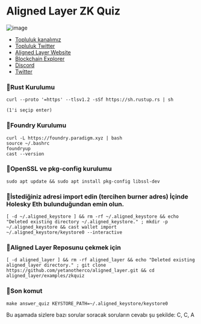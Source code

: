 # Aligned Layer ZK Quiz 

![image](https://github.com/molla202/AlignedLayer/assets/91562185/cb9fca1a-a370-4aee-b41d-546d27c4523b)



</h1>


 * [Topluluk kanalımız](https://t.me/corenodechat)<br>
 * [Topluluk Twitter](https://twitter.com/corenodeHQ)<br>
 * [Aligned Layer Website](https://alignedlayer.com/)<br>
 * [Blockchain Explorer](https://explorer.corenodehq.com/Alignedlayer-Testnet)<br>
 * [Discord](https://discord.gg/zHsXryD7)<br>
 * [Twitter](https://twitter.com/alignedlayer)<br>

### 🚧Rust Kurulumu
```
curl --proto '=https' --tlsv1.2 -sSf https://sh.rustup.rs | sh

(1'i seçip enter)
```

### 🚧Foundry Kurulumu
```
curl -L https://foundry.paradigm.xyz | bash
source ~/.bashrc
foundryup
cast --version
```

### 🚧OpenSSL ve pkg-config kurulumu
```
sudo apt update && sudo apt install pkg-config libssl-dev
```

### 🚧İstediğiniz adresi import edin (tercihen burner adres) İçinde Holesky Eth bulunduğundan emin olun.
```
[ -d ~/.aligned_keystore ] && rm -rf ~/.aligned_keystore && echo "Deleted existing directory ~/.aligned_keystore." ; mkdir -p ~/.aligned_keystore && cast wallet import ~/.aligned_keystore/keystore0 --interactive
```

### 🚧Aligned Layer Reposunu çekmek için
```
[ -d aligned_layer ] && rm -rf aligned_layer && echo "Deleted existing aligned_layer directory." ; git clone https://github.com/yetanotherco/aligned_layer.git && cd aligned_layer/examples/zkquiz
```

### 🚧Son komut
```
make answer_quiz KEYSTORE_PATH=~/.aligned_keystore/keystore0
```

Bu aşamada sizlere bazı sorular soracak soruların cevabı şu şekilde: C, C, A

